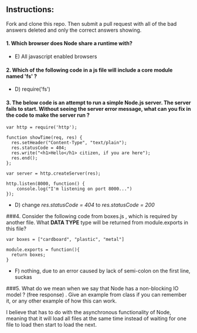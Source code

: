 ## Instructions: 
Fork and clone this repo.  Then submit a pull request with all of the bad answers deleted and only the correct answers showing. 

#### 1.  Which browser does Node share a runtime with?
* E) All javascript enabled browsers


#### 2.  Which of the following code in a js file will include a core module named 'fs' ?   

* D) require('fs')


#### 3.  The below code is an attempt to run a simple Node.js server. The server fails to start. Without seeing the server error message, what can you fix in the code to make the server run ? 

```
var http = require('http');

function showTime(req, res) {
  res.setHeader("Content-Type", "text/plain");
  res.statusCode = 404;
  res.write("<h1>Hello</h1> citizen, if you are here");
  res.end();
};

var server = http.createServer(res);

http.listen(8000, function() {
	console.log("I'm listening on port 8000...")
});

```

* D) change *res.statusCode = 404*  to *res.statusCode = 200* 


###4. Consider the following code from boxes.js , which is required by another file.  What **DATA TYPE** type will be returned from module.exports in this file? 
```
var boxes = ["cardboard", "plastic", "metal"]

module.exports = function(){
  return boxes;
}

```

* F) nothing, due to an error caused by lack of semi-colon on the first line, suckas

###5. What do we mean when we say that Node has a non-blocking IO model ?  (free response) . Give an example from class if you can remember it, or any other example of how this can work. 

I believe that has to do with the asynchronous functionality of Node, meaning that it will load all files at the same time instead of waiting for one file to load then start to load the next.
